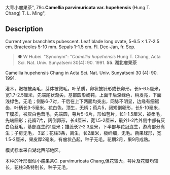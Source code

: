 大萼小瘤果茶",
79c.**Camellia parvimuricata var. hupehensis** (Hung T. Chang) T. L. Ming",

## Description
Current year branchlets pubescent. Leaf blade long ovate, 5-6.5 × 1.7-2.5 cm. Bracteoles 5-10 mm. Sepals 1-1.5 cm. Fl. Dec-Jan, fr. Sep.

> ●  W Hubei.
  "Synonym": "*Camellia hupehensis* Hung T. Chang, Acta Sci. Nat. Univ. Sunyatseni 30(4): 90. 1991.
**55. 湖北瘤果茶**

Camellia hupehensis Chang in Acta Sci. Nat. Univ. Sunyatseni 30 (4): 90. 1991.

灌木，嫩枝被柔毛，芽体被微毛。叶革质，卵状披针形或长卵形，长5-6.5厘米，宽1.7-2.5厘米，先端尾状渐尖，基部圆形或钝，上面干后深绿色，稍发亮，下面浅绿色，无毛；侧脉6-7对，干后在上下两面均突出，网脉不明显，边缘有细锯齿，叶柄长3-5毫米。花白色，顶生，无柄；苞片5，阔短倒卵形，长5-10毫米，干膜质，被灰白色茸毛，先端圆，萼片5-6片，形如苞片，长1-1.5厘米，被柔毛，先端圆形；花瓣7片，阔倒卵形，长4厘米，宽1.5-2厘米，最外1-2片外侧中部有灰白色丝毛，基部连生约1厘米；雄蕊长2-2.3厘米，下半部与花冠连生，游离部分离生；子房无毛， 3室；花柱3条，离生，长2厘米，极纤细，无毛。蒴果球形，宽1.5-2厘米，果皮厚2毫米，有瘤状凸起，种子无毛。花期2月，果9月成熟。

模式标本采自湖北西部地区。

本种的叶形很似小瘤果茶C. parvimuricata Chang,但花较大，萼片及花瓣均较长，花柱3条特别长，种子无毛。
